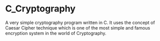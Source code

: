 # C_Cryptography
A very simple cryptography program written in C. It uses the concept of Caesar Cipher technique which is one of the most simple and famous encryption system in the world of Cryptography.
